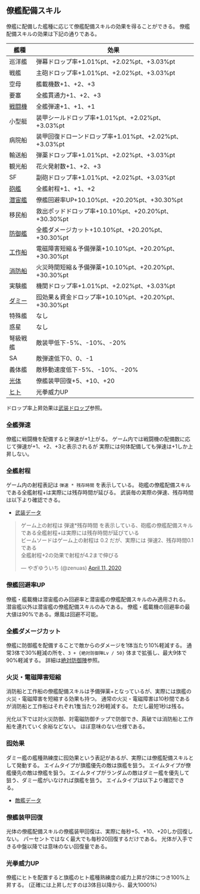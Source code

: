 ## 僚艦配備スキル

僚艦に配備した艦種に応じて僚艦配備スキルの効果を得ることができる。
僚艦配備スキルの効果は下記の通りである。

| 艦種                          | 効果                                                   |
|-------------------------------|--------------------------------------------------------|
| 巡洋艦                        | 弾幕ドロップ率+1.01%pt、+2.02%pt、+3.03%pt             |
| 戦艦                          | 主砲ドロップ率+1.01%pt、+2.02%pt、+3.03%pt             |
| 空母                          | 艦載機数+1、+2、+3                                     |
| 要塞                          | 全艦貫通力+1、+2、+3                                   |
| [戦闘機](#全艦弾速)           | 全艦弾速+1、+1、+1                                     |
| 小型艇                        | 装甲シールドロップ率+1.01%pt、+2.02%pt、+3.03%pt       |
| 病院船                        | 装甲回復ドローンドロップ率+1.01%pt、+2.02%pt、+3.03%pt |
| 輸送船                        | 弾薬ドロップ率+1.01%pt、+2.02%pt、+3.03%pt             |
| 観光船                        | 花火発射数+1、+2、+3                                   |
| SF                            | 副砲ドロップ率+1.01%pt、+2.02%pt、+3.03%pt             |
| [砲艦](#全艦射程)             | 全艦射程+1、+1、+2                                     |
| [潜宙艦](#僚艦回避率up)       | 僚艦回避率UP+10.10%pt、+20.20%pt、+30.30%pt            |
| 移民船                        | 救出ポッドドロップ率+10.10%pt、+20.20%pt、+30.30%pt    |
| [防御艦](#全艦ダメージカット) | 全艦ダメージカット+10.10%pt、+20.20%pt、+30.30%pt      |
| [工作船](#火災電磁障害短縮)   | 電磁障害短縮＆予備弾薬+10.10%pt、+20.20%pt、+30.30%pt  |
| [消防船](#火災電磁障害短縮)   | 火災時間短縮＆予備弾薬+10.10%pt、+20.20%pt、+30.30%pt  |
| 実験艦                        | 機関ドロップ率+1.01%pt、+2.02%pt、+3.03%pt             |
| [ダミー](#囮効果)             | 囮効果＆資金ドロップ率+10.10%pt、+20.20%pt、+30.30%pt  |
| 特殊艦                        | なし                                                   |
| 惑星                          | なし                                                   |
| 弩級戦艦                      | 敵装甲低下-5%、-10%、-20%                              |
| SA                            | 敵弾速低下0、0、-1                                     |
| 義体艦                        | 敵移動速度低下-5%、-10%、-20%                          |
| [光体](#僚艦装甲回復)         | 僚艦装甲回復+5、+10、+20                               |
| [ヒト](#光拳威力up)           | 光拳威力UP                                             |

ドロップ率上昇効果は[武装ドロップ](武装ドロップ.md)参照。

### 全艦弾速

僚艦に戦闘機を配備すると弾速が+1上がる。
ゲーム内では戦闘機の配備数に応じて弾速が+1、+2、+3と表示されるが
実際には何体配備しても弾速は+1しか上昇しない。


### 全艦射程

ゲーム内の射程表記は `弾速 * 残存時間` を表示している。
砲艦の僚艦配備スキルである全艦射程+は実際には残存時間が延びる。
武装毎の実際の弾速、残存時間は以下より確認できる。

* [武装データ](武装データ.md)

<blockquote class="twitter-tweet"><p lang="ja" dir="ltr">ゲーム上の射程は 弾速*残存時間 を表示している、砲艦の僚艦配備スキルである全艦射程+は実際には残存時間が延びている<br>ビームソードはゲーム上の射程は 0.2 だが、実際には 弾速2、残存時間0.1である<br>全艦射程+2の効果で射程が4.2まで伸びる</p>&mdash; やぎゆういち (@zenuas) <a href="https://twitter.com/zenuas/status/1248838059430313984?ref_src=twsrc%5Etfw">April 11, 2020</a></blockquote> <script async src="https://platform.twitter.com/widgets.js" charset="utf-8"></script>


### 僚艦回避率UP

僚艦・艦載機は潜宙艦のみ回避率と潜宙艦の僚艦配備スキルのみ適用される。
潜宙艦以外は潜宙艦の僚艦配備スキルのみである。
僚艦・艦載機の回避率の最大値は90%である。爆風は回避不可能。


### 全艦ダメージカット

僚艦に防御艦を配備することで敵からのダメージを1体当たり10%軽減する。
通常3体で30%軽減の所を、`3 + {絶対防御陣Lv / 50}` 体まで拡張し、最大9体で90%軽減する。
詳細は[絶対防御陣](兵種.md#絶対防御陣)参照。


### 火災・電磁障害短縮

消防船と工作船の僚艦配備スキルは予備弾薬+となっているが、実際には旗艦の火災・電磁障害を短縮する効果も持つ。
通常の火災・電磁障害は10秒間であるが消防船と工作船はそれぞれ1隻当たり2秒軽減する。
ただし最短1秒は残る。

光化以下では対火災防御、対電磁防御チップで防御でき、真破では消防船と工作船を連れていく余裕などない。
ほぼ意味のない仕様である。


### 囮効果

ダミー艦の艦種熟練度に囮効果という表記があるが、実際には僚艦配備スキルとして発動する。
エイムタイプが旗艦優先の敵は旗艦を狙う。
エイムタイプが僚艦優先の敵は僚艦を狙う。
エイムタイプがランダムの敵はダミー艦を優先して狙う、ダミー艦がいなければ旗艦を狙う。
エイムタイプは以下より確認できる。

* [敵艦データ](敵艦データ.md)


### 僚艦装甲回復

光体の僚艦配備スキルの僚艦装甲回復は、実際に毎秒+5、+10、+20しか回復しない。
パーセントではなく最大でも毎秒20回復するだけである。
光体が入手できる中盤以降では意味のない回復量である。


### 光拳威力UP

僚艦にヒトを配置すると旗艦のヒト艦種熟練度の威力上昇が2体につき100%上昇する。
(正確には上昇しだすのは3体目以降から、最大1000%)
